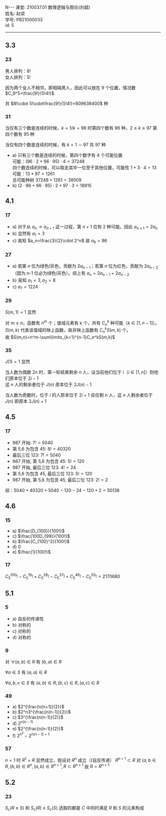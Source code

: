 N---
课堂: 210037.01 数理逻辑与图论(刘斌)  
姓名: 赵奕  
学号: PB21000033  
id: 5

---

## 3.3
### 23
男人排列：$8!$  
女人排列：$5!$

因为两个女人不相邻，即相隔男人，因此可以放在 9 个位置，情况数 $C_9^5=\frac{9!}{5!4!}$

共 $8!\cdot 5!\cdot\frac{9!}{5!4!}=609638400$ 种

### 31
当仅有三个数是连续的时候，$k=1/k=98$ 时第四个数有 96 种，$2\le k\le 97$ 第四个数有 95 种

当仅有四个数是连续的时候，有 $k=1\sim 97$ 共 97 种

- a) 只有三个数是连续的时候，第四个数字有 4 个可能位置  
  可能：$(96\cdot 2+96\cdot 95)\cdot 4=37248$  
  四个数连续的时候，可以取走其中一位至于其他位置，可能性 $1+3\cdot 4=13$  
  可能：$13*97=1261$  
  总可能种树 $37248+1261=38509$
- b) $(2\cdot 96+96\cdot 95)\cdot 2+97\cdot 3=18915$
  
## 4.1
### 17
- a) 对于从 $a_n\rightarrow a_{n+1}$ 这一过程，第 $n+1$ 位有 2 种可能。因此 $a_{n+1}=2 a_n$
- b) 显然有 $a_1=3$
- c) 易知 $a_n=\frac{3}{2}\cdot 2^n$ 故 $a_6=96$

### 27
- a) 若第 $n$ 位为绿色/灰色，贡献为 $2a_{n-1}$；若第 $n$ 位为红色，贡献为 $2a_{n-2}$（因为 n-1 位必为绿色/灰色）。综上有 $a_n=2a_{n-1}+2a_{n-2}$
- b) 易知 $a_1=3,a_2=8$
- c) $a_7=1224$

### 29
$S(m,1)=1$ 显然

对 $m\ge n$，函数有 $n^m$ 个；值域元素有 k 个，共有 $C_n^k$ 种可能（$k\in[1,n-1]$）。$S(m,k)$ 代表该值域的映上函数，故非映上函数有 $C_n^kS(m,k)$ 个。  
故 $S(m,n)=n^m-\sum\limits_{k=1}^{n-1}C_n^kS(m,k)$

### 35
$J(1)=1$ 显然

当人数为偶数 $2n$ 时，第一轮结束剩余 $n$ 人，设当前他们位于 $i$（$i\in[1,n]$）则他们原本位于 $2i-1$  
这 $n$ 人的剩余者位于 $J(n)$ 原本位于 $2J(n)-1$  

当人数为奇数时，位于 $i$ 的人原本位于 $2i+1$ 且仅剩 $n$ 人，这 $n$ 人剩余者位于 $J(n)$ 即原本 $2J(n)+1$

## 4.5
### 17
- $987$ 开始: $7!=5040$
- 第 5,6 为包含 $45$: $8!=40320$
- 最后三位 $123$: $7!=5040$
- $987$ 开始, 第 5,6 为包含 $45$: $5!=120$
- $987$ 开始, 最后三位 $123$: $4!=24$
- 第 5,6 为包含 $45$, 最后三位 $123$: $5!=120$
- $987$ 开始, 第 5,6 为包含 $45$, 最后三位 $123$: $2!=2$

综：$5040+40320+5040-120-24-120+2=50138$

## 4.6
### 15
- a) $\frac{D_{100}}{100!}$
- c) $\frac{100D_{99}}{100!}$
- b) $\frac{C_{100}^2}{100!}$
- d) $0$
- e) $\frac{1}{100!}$

### 17
$C_5^010!-C_5^19!+C_5^28!-C_5^37!+C_5^46!-C_5^55!=2170680$

## 5.1
### 5
- a) 自反的传递性
- b) 对称的
- c) 对称的
- d) 对称的

### 9
对 $\forall (a,b)\in R$ 有 $(b,a)\in R$

$\forall a\in S$ 有 $(a,a)\in R$

$\forall a,b,c\in S$ 有 $(a,b)\in R,(b,c)\in R,(a,c)\in R$

### 49
- a) $2^{\frac{n(n+1)}{2}}$
- b) $2^n3^{\frac{n(n-1)}{2}}$
- c) $3^{\frac{n(n-1)}{2}}$
- d) $2^{n(n-1)}$
- e) $2^{\frac{n(n-1)}{2}}$
- f) $2^{n^2}-2^{n(n-1)+1}$

### 57
$n=1$ 时 $R^1=R$ 显然成立，假设对 $R^n$ 成立（(自反传递）
$R^{n+1}\subset R$ 对 $(a,b\in R,(b,b)\in R^n,(a,b)\in R^{n+1},R\subset R^{n+1}$ 故 $R=R^{n+1}$

## 5.2
### 23
$S_c(R\land S)$ 和 $S_c(R)\land S_c(S)$ 选取的都是 $C$ 中同时满足 $R$ 和 $S$ 的元素构成